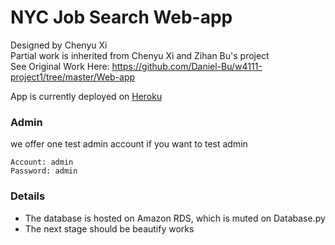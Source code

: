 # NYC Job Search Web-app

Designed by Chenyu Xi<br>
Partial work is inherited from Chenyu Xi and Zihan Bu's project<br>
See Original Work Here: https://github.com/Daniel-Bu/w4111-project1/tree/master/Web-app<br/>

App is currently deployed on <a href= https://nycjob.herokuapp.com/ >Heroku</a>

### Admin
we offer one test admin account if you want to test admin
```
Account: admin
Password: admin
```

### Details
- The database is hosted on Amazon RDS, which is muted on Database.py
- The next stage should be beautify works